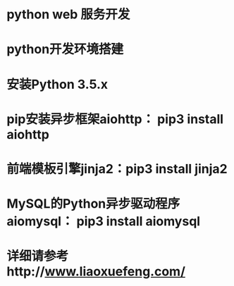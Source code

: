 # python web 服务开发
# python开发环境搭建
# 安装Python 3.5.x
# pip安装异步框架aiohttp： pip3 install aiohttp
# 前端模板引擎jinja2：pip3 install jinja2
# MySQL的Python异步驱动程序aiomysql： pip3 install aiomysql
# 详细请参考http://www.liaoxuefeng.com/
